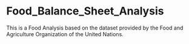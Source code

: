 # Food_Balance_Sheet_Analysis

This is a Food Analysis based on the dataset provided by the Food and Agriculture Organization of the United Nations.
